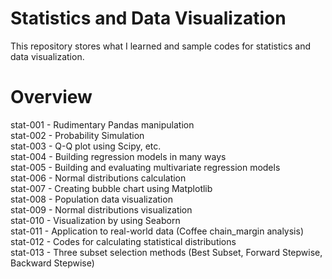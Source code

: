 # Statistics and Data Visualization
This repository stores what I learned and sample codes for statistics and data visualization.

# Overview
stat-001 - Rudimentary Pandas manipulation<br>
stat-002 - Probability Simulation<br>
stat-003 - Q-Q plot using Scipy, etc.<br>
stat-004 - Building regression models in many ways<br>
stat-005 - Building and evaluating multivariate regression models<br>
stat-006 - Normal distributions calculation<br>
stat-007 - Creating bubble chart using Matplotlib<br>
stat-008 - Population data visualization<br>
stat-009 - Normal distributions visualization<br>
stat-010 - Visualization by using Seaborn<br>
stat-011 - Application to real-world data (Coffee chain_margin analysis)<br>
stat-012 - Codes for calculating statistical distributions<br>
stat-013 - Three subset selection methods (Best Subset, Forward Stepwise, Backward Stepwise)
